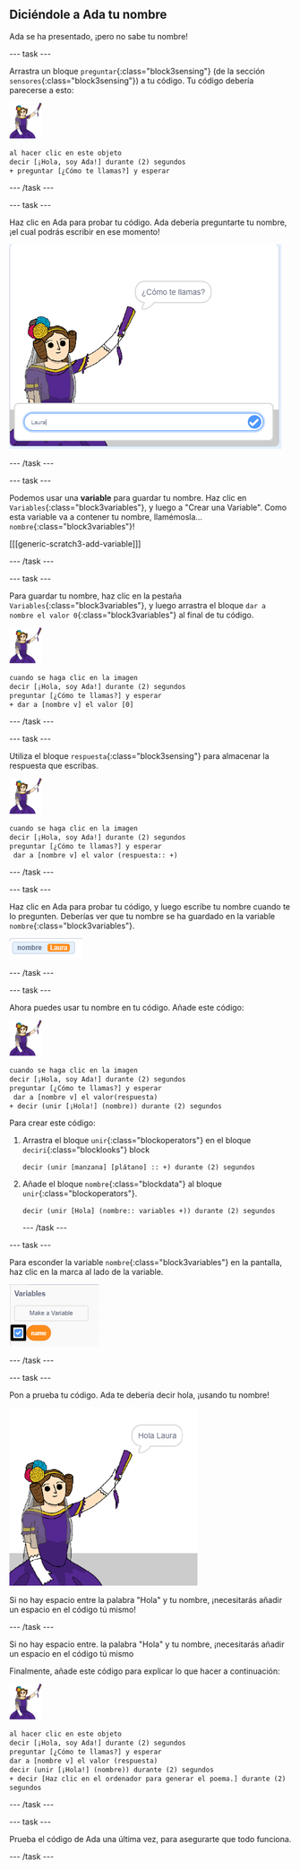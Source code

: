 ## Diciéndole a Ada tu nombre

Ada se ha presentado, ¡pero no sabe tu nombre!

\--- task \---

Arrastra un bloque `preguntar`{:class="block3sensing"} (de la sección `sensores`{:class="block3sensing"}) a tu código. Tu código debería parecerse a esto:

![imagen ada](images/ada-sprite.png)

```blocks3
al hacer clic en este objeto
decir [¡Hola, soy Ada!] durante (2) segundos
+ preguntar [¿Cómo te llamas?] y esperar
```

\--- /task \---

\--- task \---

Haz clic en Ada para probar tu código. Ada debería preguntarte tu nombre, ¡el cual podrás escribir en ese momento!

![imagen ada preguntando cómo te llamas](images/poetry-input.png)

\--- /task \---

\--- task \---

Podemos usar una **variable** para guardar tu nombre. Haz clic en `Variables`{:class="block3variables"}, y luego a "Crear una Variable". Como esta variable va a contener tu nombre, llamémosla... `nombre`{:class="block3variables"}!

[[[generic-scratch3-add-variable]]]

\--- /task \---

\--- task \---

Para guardar tu nombre, haz clic en la pestaña `Variables`{:class="block3variables"}, y luego arrastra el bloque `dar a nombre el valor 0`{:class="block3variables"} al final de tu código.

![imagen ada](images/ada-sprite.png)

```blocks3
cuando se haga clic en la imagen
decir [¡Hola, soy Ada!] durante (2) segundos
preguntar [¿Cómo te llamas?] y esperar
+ dar a [nombre v] el valor [0]
```

\--- /task \---

\--- task \---

Utiliza el bloque `respuesta`{:class="block3sensing"} para almacenar la respuesta que escribas.

![imagen ada](images/ada-sprite.png)

```blocks3
cuando se haga clic en la imagen
decir [¡Hola, soy Ada!] durante (2) segundos
preguntar [¿Cómo te llamas?] y esperar
 dar a [nombre v] el valor (respuesta:: +)
```

\--- /task \---

\--- task \---

Haz clic en Ada para probar tu código, y luego escribe tu nombre cuando te lo pregunten. Deberías ver que tu nombre se ha guardado en la variable `nombre`{:class="block3variables"}.

![captura de pantalla](images/poetry-name-test.png)

\--- /task \---

\--- task \---

Ahora puedes usar tu nombre en tu código. Añade este código:

![imagen ada](images/ada-sprite.png)

```blocks3
cuando se haga clic en la imagen
decir [¡Hola, soy Ada!] durante (2) segundos
preguntar [¿Cómo te llamas?] y esperar
 dar a [nombre v] el valor(respuesta)
+ decir (unir [¡Hola!] (nombre)) durante (2) segundos 
```

Para crear este código:

1. Arrastra el bloque `unir`{:class="blockoperators"} en el bloque `deciri`{:class="blocklooks"} block
    
    ```blocks3
    decir (unir [manzana] [plátano] :: +) durante (2) segundos
    ```

2. Añade el bloque `nombre`{:class="blockdata"} al bloque `unir`{:class="blockoperators"}.
    
    ```blocks3
    decir (unir [Hola] (nombre:: variables +)) durante (2) segundos
    ```
    
    \--- /task \---

\--- task \---

Para esconder la variable `nombre`{:class="block3variables"} en la pantalla, haz clic en la marca al lado de la variable.

![marca variable nombre](images/poetry-tick-annotated.png)

\--- /task \---

\--- task \---

Pon a prueba tu código. Ada te debería decir hola, ¡usando tu nombre!

![captura de pantalla](images/poetry-name-test2.png)

Si no hay espacio entre la palabra "Hola" y tu nombre, ¡necesitarás añadir un espacio en el código tú mismo!

\--- /task \---

Si no hay espacio entre. la palabra "Hola" y tu nombre, ¡necesitarás añadir un espacio en el código tú mismo

Finalmente, añade este código para explicar lo que hacer a continuación:

![imagen ada](images/ada-sprite.png)

```blocks3
al hacer clic en este objeto
decir [¡Hola, soy Ada!] durante (2) segundos
preguntar [¿Cómo te llamas?] y esperar
dar a [nombre v] el valor (respuesta)
decir (unir [¡Hola!] (nombre)) durante (2) segundos 
+ decir [Haz clic en el ordenador para generar el poema.] durante (2) segundos 
```

\--- /task \---

\--- task \---

Prueba el código de Ada una última vez, para asegurarte que todo funciona.

\--- /task \---